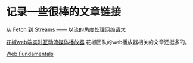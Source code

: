# 记录一些很棒的文章链接

[从 Fetch 到 Streams —— 以流的角度处理网络请求](https://segmentfault.com/a/1190000021367378)

[花椒web端实时互动流媒体播放器](https://zhuanlan.zhihu.com/p/96463998)
花椒团队的web播放器相关的文章还挺多的。

[Web Fundamentals](https://developers.google.com/web)
